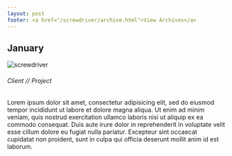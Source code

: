 ```yaml
---
layout: post
footer: <a href="/screwdriver/archive.html">View Archives</a>
---
```

## January ##

![screwdriver](/screwdriver/images/2010-06-01/fpo.jpg)

###### Client // Project ######

Lorem ipsum dolor sit amet, consectetur adipisicing elit, sed do eiusmod tempor incididunt ut labore et dolore magna aliqua. Ut enim ad minim veniam, quis nostrud exercitation ullamco laboris nisi ut aliquip ex ea commodo consequat. Duis aute irure dolor in reprehenderit in voluptate velit esse cillum dolore eu fugiat nulla pariatur. Excepteur sint occaecat cupidatat non proident, sunt in culpa qui officia deserunt mollit anim id est laborum.